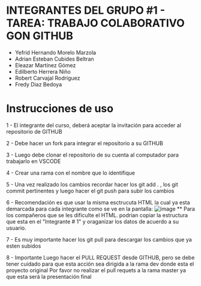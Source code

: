# INTEGRANTES DEL GRUPO #1 - TAREA: TRABAJO COLABORATIVO GON GITHUB
- Yefrid Hernando Morelo Marzola
- Adrian Esteban Cubides Beltran
- Eleazar Martínez Gómez
- Edilberto Herrera Niño
- Robert Carvajal Rodríguez
- Fredy Diaz Bedoya

# Instrucciones de uso

1 - El integrante del curso, deberá aceptar la invitación para acceder al repositorio de GITHUB

2 - Debe hacer un fork para integrar el repositorio a su GITHUB

3 - Luego debe clonar el repositorio de su cuenta al computador para trabajarlo en VSCODE

4 - Crear una rama con el nombre que lo identifique

5 - Una vez realizado los cambios recordar hacer los git add . , los git commit pertinentes y luego hacer el git push para subir los cambios

6 - Recomendación es que usar la misma esctrucuta HTML la cual ya esta demarcada para cada integrante como se ve en la pantalla:
![image](https://user-images.githubusercontent.com/16197568/172921141-8bca5175-20a3-4daf-8fad-1e30ae81ac77.png)
** Para los compañeros que se les dificulte el HTML. podrian copiar la estructura que esta en el "Integrante # 1" y oraganizar los datos de acuerdo a su usuario.


7 - Es muy importante hacer los git pull para descargar los cambios que ya esten subidos

8 - Importante Luego hacer el PULL REQUEST desde GITHUB, pero se debe tener cuidado para que esta acción sea dirigida a la rama dev donde esta el proyecto original
Por favor no realizar el pull requets a la rama master ya que esta será la presentación final


